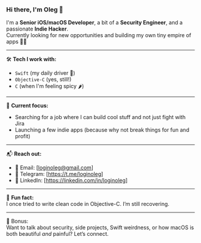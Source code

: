 ### Hi there, I'm Oleg 👋

I'm a **Senior iOS/macOS Developer**, a bit of a **Security Engineer**, and a passionate **Indie Hacker**.  
Currently looking for new opportunities and building my own tiny empire of apps 🧪📱

---

🛠️ **Tech I work with:**
- `Swift` (my daily driver 🚗)
- `Objective-C` (yes, still!)
- `C` (when I'm feeling spicy 🌶️)

---

🎯 **Current focus:**
- Searching for a job where I can build cool stuff and not just fight with Jira
- Launching a few indie apps (because why not break things for fun and profit)

---

📬 **Reach out:**
- 📧 Email: [loginoleg@gmail.com]
- 💬 Telegram: [https://t.me/loginoleg]
- 💼 LinkedIn: [https://linkedin.com/in/loginoleg]

---

🐙 **Fun fact:**  
I once tried to write clean code in Objective-C. I’m still recovering.

---

🧠 Bonus:  
Want to talk about security, side projects, Swift weirdness, or how macOS is both beautiful *and* painful? Let’s connect.
